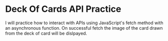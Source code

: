 # Deck Of Cards API Practice
I will practice how to interact with APIs using JavaScript's fetch method with an asynchronous function.
On successful fetch the image of the card drawn from the deck of card will be dislpayed.